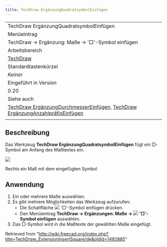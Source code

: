 ```yaml
---
title: TechDraw ErgänzungQuadratsymbolEinfügen
---
```


|                                                                                                                                                                                                                                               |
| --------------------------------------------------------------------------------------------------------------------------------------------------------------------------------------------------------------------------------------------- |
| TechDraw ErgänzungQuadratsymbolEinfügen                                                                                                                                                                                                       |
| Menüeintrag                                                                                                                                                                                                                                   |
| TechDraw → Ergänzung: Maße → '□'-Symbol einfügen                                                                                                                                                                                              |
| Arbeitsbereich                                                                                                                                                                                                                                |
| [TechDraw](/TechDraw_Workbench/de "TechDraw Workbench/de")                                                                                                                                                                                    |
| Standardtastenkürzel                                                                                                                                                                                                                          |
| _Keiner_                                                                                                                                                                                                                                      |
| Eingeführt in Version                                                                                                                                                                                                                         |
| 0.20                                                                                                                                                                                                                                          |
| Siehe auch                                                                                                                                                                                                                                    |
| [TechDraw ErgänzungDurchmesserEinfügen](/TechDraw_ExtensionInsertDiameter/de "TechDraw ExtensionInsertDiameter/de"), [TechDraw ErgänzungAnzahlpräfixEinfügen](/TechDraw_ExtensionInsertRepetition/de "TechDraw ExtensionInsertRepetition/de") |
|                                                                                                                                                                                                                                               |

## Beschreibung

Das Werkzeug **TechDraw ErgänzungQuadratsymbolEinfügen** fügt ein □-Symbol am Anfang des Maßtextes ein.

![](/images/TechDraw_extensionInsertSquareExample.png)

Rechts ein Maß mit dem eingefügten Symbol

## Anwendung

1. Ein oder mehrere Maße auswählen.
2. Es gibt mehrere Möglichkeiten das Werkzeug aufzurufen:
   - Die Schaltfläche ![](/images/TechDraw_ExtensionInsertSquare.svg) '□'-Symbol einfügen drücken.
   - Den Menüeintrag **TechDraw → Ergänzungen: Maße → ![](/images/TechDraw_ExtensionInsertSquare.svg) '□'-Symbol einfügen** auswählen.
3. Das □-Symbol wird in die Maßtexte der gewählten Maße eingefügt.

Retrieved from "<http://wiki.freecad.org/index.php?title=TechDraw_ExtensionInsertSquare/de&oldid=1492885>"
